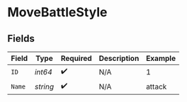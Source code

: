 # MoveBattleStyle


## Fields

| Field              | Type               | Required           | Description        | Example            |
| ------------------ | ------------------ | ------------------ | ------------------ | ------------------ |
| `ID`               | *int64*            | :heavy_check_mark: | N/A                | 1                  |
| `Name`             | *string*           | :heavy_check_mark: | N/A                | attack             |
